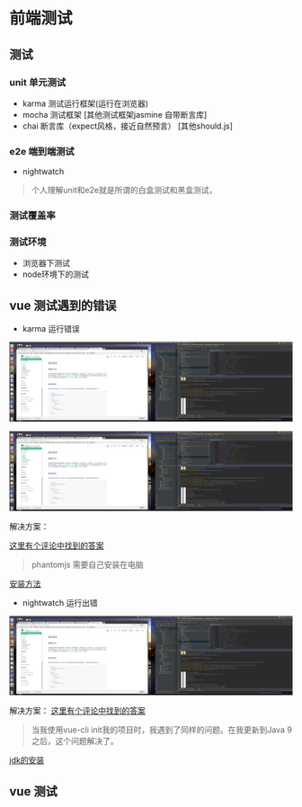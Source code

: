 # 前端测试

## 测试

### unit 单元测试

* karma 测试运行框架(运行在浏览器)
* mocha 测试框架 \[其他测试框架jasmine 自带断言库]
* chai 断言库（expect风格，接近自然预言） \[其他should.js]

### e2e 端到端测试

* nightwatch

> 个人理解unit和e2e就是所谓的白盒测试和黑盒测试，

### 测试覆盖率


### 测试环境

* 浏览器下测试
* node环境下的测试



## vue 测试遇到的错误

* karma 运行错误

![](assets/err1.png)

![](assets/err1.png)

解决方案：

[这里有个评论中找到的答案](http://www.jianshu.com/p/a515fbbdd1b2)

> phantomjs 需要自己安装在电脑

[安装方法](http://blog.csdn.net/sinat_21302587/article/details/53580491?locationNum=3&fps=1)

* nightwatch 运行出错

![](assets/err1.png)

解决方案：
[这里有个评论中找到的答案](https://stackoverflow.com/questions/40432460/error-retrieving-a-new-session-from-the-selenium-server#)

>当我使用vue-cli init我的项目时，我遇到了同样的问题。在我更新到Java 9之后，这个问题解决了。

[jdk的安装](http://blog.csdn.net/oh_mourinho/article/details/52691398)


## vue 测试